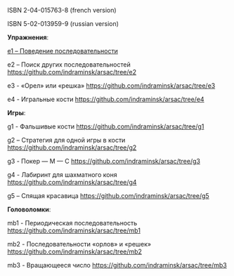 ISBN 2-04-015763-8 (french version)

ISBN 5-02-013959-9 (russian version)


<strong>Упражнения</strong>:

<a href="https://github.com/indraminsk/arsac.git">e1 – Поведение последовательности</a>

e2 – Поиск других последовательностей
https://github.com/indraminsk/arsac/tree/e2

e3 - «Орел» или «решка»
https://github.com/indraminsk/arsac/tree/e3

e4 - Игральные кости
https://github.com/indraminsk/arsac/tree/e4


<strong>Игры</strong>:

g1 - Фальшивые кости
https://github.com/indraminsk/arsac/tree/g1

g2 – Стратегия для одной игры в кости
https://github.com/indraminsk/arsac/tree/g2

g3 - Покер — М — С
https://github.com/indraminsk/arsac/tree/g3

g4 - Лабиринт для шахматного коня
https://github.com/indraminsk/arsac/tree/g4

g5 – Спящая красавица
https://github.com/indraminsk/arsac/tree/g5


<strong>Головоломки</strong>:

mb1 - Периодическая последовательность
https://github.com/indraminsk/arsac/tree/mb1

mb2 - Последовательности «орлов» и «решек»
https://github.com/indraminsk/arsac/tree/mb2

mb3 - Вращающееся число
https://github.com/indraminsk/arsac/tree/mb3
